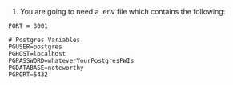1. You are going to need a .env file which contains the following:
```
PORT = 3001

# Postgres Variables
PGUSER=postgres
PGHOST=localhost
PGPASSWORD=whateverYourPostgresPWIs
PGDATABASE=noteworthy
PGPORT=5432
```